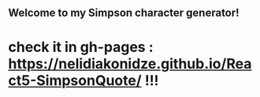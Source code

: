 ## Welcome to my Simpson character generator!

# check it in gh-pages : https://nelidiakonidze.github.io/React5-SimpsonQuote/ !!!
